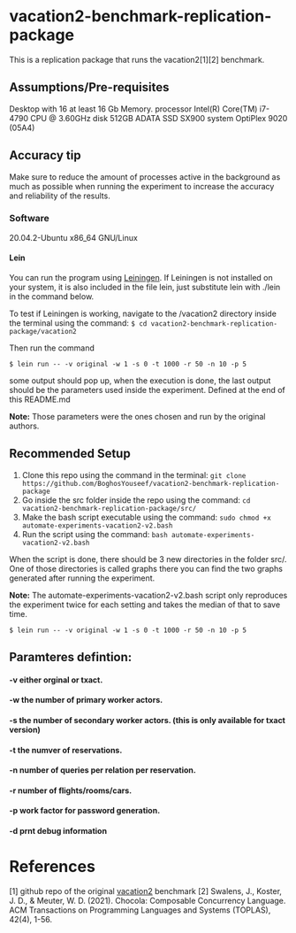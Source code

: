 # vacation2-benchmark-replication-package
This is a replication package that runs the vacation2[1][2] benchmark. 

## Assumptions/Pre-requisites
Desktop with 16 at least 16 Gb Memory.
processor      Intel(R) Core(TM) i7-4790 CPU @ 3.60GHz
disk           512GB ADATA SSD SX900
system         OptiPlex 9020 (05A4)

## Accuracy tip
Make sure to reduce the amount of processes active in the background as much as possible when running the experiment to increase the accuracy and reliability of the results.

### Software
20.04.2-Ubuntu
x86_64 GNU/Linux

#### Lein
You can run the program using [Leiningen](https://leiningen.org/). If Leiningen is not installed on your system, it is also included in the file lein, just substitute lein with ./lein in the command below.

To test if Leiningen is working, navigate to the /vacation2 directory inside the terminal using the command:
`$ cd vacation2-benchmark-replication-package/vacation2`

Then run the command

`$ lein run -- -v original -w 1 -s 0 -t 1000 -r 50 -n 10 -p 5`

some output should pop up, when the execution is done, the last output should be the parameters used inside the experiment. Defined at the end of this README.md

**Note:** Those parameters were the ones chosen and run by the original authors.



## Recommended Setup

1. Clone this repo using the command in the terminal: `git clone https://github.com/BoghosYouseef/vacation2-benchmark-replication-package`
2. Go inside the src folder inside the repo using the command: `cd vacation2-benchmark-replication-package/src/`
3. Make the bash script executable using the command: `sudo chmod +x automate-experiments-vacation2-v2.bash`
4. Run the script using the command: `bash automate-experiments-vacation2-v2.bash`

When the script is done, there should be 3 new directories in the folder src/. One of those directories is called graphs
there you can find the two graphs generated after running the experiment.

**Note:** The automate-experiments-vacation2-v2.bash script only reproduces the experiment twice for each setting and takes the median of that to save time.


`$ lein run -- -v original -w 1 -s 0 -t 1000 -r 50 -n 10 -p 5`


## Paramteres defintion:

#### -v either orginal or txact.
#### -w the number of primary worker actors.
#### -s the number of secondary worker actors. (this is only available for txact version)
#### -t the numver of reservations.
#### -n number of queries per relation per reservation.
#### -r number of flights/rooms/cars.
#### -p work factor for password generation.
#### -d prnt debug information

# References
[1] github repo of the original [vacation2](https://github.com/jswalens/vacation2) benchmark
[2] Swalens, J., Koster, J. D., & Meuter, W. D. (2021). Chocola: Composable Concurrency Language. ACM Transactions on Programming Languages and Systems (TOPLAS), 42(4), 1-56.
